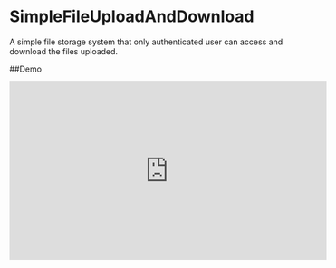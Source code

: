 # SimpleFileUploadAndDownload

A simple file storage system that only authenticated user can access and download the files uploaded.

##Demo

 <iframe width="560" height="315"
src="https://www.youtube.com/embed/20I71H18LLA" 
frameborder="0" 
allow="accelerometer; autoplay; encrypted-media; gyroscope; picture-in-picture" 
allowfullscreen></iframe>
